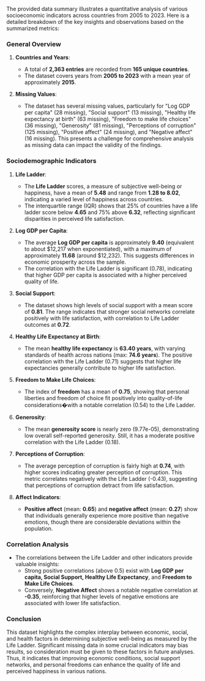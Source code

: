 The provided data summary illustrates a quantitative analysis of various socioeconomic indicators across countries from 2005 to 2023. Here is a detailed breakdown of the key insights and observations based on the summarized metrics:

### General Overview

1. **Countries and Years**:
   - A total of **2,363 entries** are recorded from **165 unique countries**.
   - The dataset covers years from **2005 to 2023** with a mean year of approximately **2015**. 

2. **Missing Values**:
   - The dataset has several missing values, particularly for "Log GDP per capita" (28 missing), "Social support" (13 missing), "Healthy life expectancy at birth" (63 missing), "Freedom to make life choices" (36 missing), "Generosity" (81 missing), "Perceptions of corruption" (125 missing), "Positive affect" (24 missing), and "Negative affect" (16 missing). This presents a challenge for comprehensive analysis as missing data can impact the validity of the findings.

### Sociodemographic Indicators

1. **Life Ladder**:
   - The **Life Ladder** scores, a measure of subjective well-being or happiness, have a mean of **5.48** and range from **1.28 to 8.02**, indicating a varied level of happiness across countries.
   - The interquartile range (IQR) shows that 25% of countries have a life ladder score below **4.65** and 75% above **6.32**, reflecting significant disparities in perceived life satisfaction.

2. **Log GDP per Capita**:
   - The average **Log GDP per capita** is approximately **9.40** (equivalent to about $12,217 when exponentiated), with a maximum of approximately **11.68** (around $12,232). This suggests differences in economic prosperity across the sample.
   - The correlation with the Life Ladder is significant (0.78), indicating that higher GDP per capita is associated with a higher perceived quality of life.

3. **Social Support**:
   - The dataset shows high levels of social support with a mean score of **0.81**. The range indicates that stronger social networks correlate positively with life satisfaction, with correlation to Life Ladder outcomes at **0.72**.

4. **Healthy Life Expectancy at Birth**:
   - The mean **healthy life expectancy** is **63.40 years**, with varying standards of health across nations (max: **74.6 years**). The positive correlation with the Life Ladder (0.71) suggests that higher life expectancies generally contribute to higher life satisfaction.

5. **Freedom to Make Life Choices**:
   - The index of **freedom** has a mean of **0.75**, showing that personal liberties and freedom of choice fit positively into quality-of-life considerations�with a notable correlation (0.54) to the Life Ladder.

6. **Generosity**:
   - The mean **generosity score** is nearly zero (9.77e-05), demonstrating low overall self-reported generosity. Still, it has a moderate positive correlation with the Life Ladder (0.18).

7. **Perceptions of Corruption**:
   - The average perception of corruption is fairly high at **0.74**, with higher scores indicating greater perception of corruption. This metric correlates negatively with the Life Ladder (-0.43), suggesting that perceptions of corruption detract from life satisfaction.

8. **Affect Indicators**:
   - **Positive affect** (mean: **0.65**) and **negative affect** (mean: **0.27**) show that individuals generally experience more positive than negative emotions, though there are considerable deviations within the population.

### Correlation Analysis

- The correlations between the Life Ladder and other indicators provide valuable insights:
  - Strong positive correlations (above 0.5) exist with **Log GDP per capita, Social Support, Healthy Life Expectancy**, and **Freedom to Make Life Choices**.
  - Conversely, **Negative Affect** shows a notable negative correlation at **-0.35**, reinforcing that higher levels of negative emotions are associated with lower life satisfaction.

### Conclusion

This dataset highlights the complex interplay between economic, social, and health factors in determining subjective well-being as measured by the Life Ladder. Significant missing data in some crucial indicators may bias results, so consideration must be given to these factors in future analyses. Thus, it indicates that improving economic conditions, social support networks, and personal freedoms can enhance the quality of life and perceived happiness in various nations.
